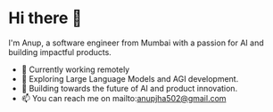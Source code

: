 # Hi there 👋

I'm Anup, a software engineer from Mumbai with a passion for AI and building impactful products. 

- 🔭 Currently working remotely 
- 🌱 Exploring Large Language Models and AGI development.
- 🚀 Building towards the future of AI and product innovation.
- 📫 You can reach me on mailto:anupjha502@gmail.com
